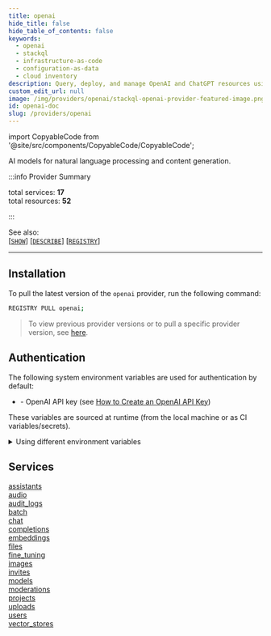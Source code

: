 ```yaml
---
title: openai
hide_title: false
hide_table_of_contents: false
keywords:
  - openai
  - stackql
  - infrastructure-as-code
  - configuration-as-data
  - cloud inventory
description: Query, deploy, and manage OpenAI and ChatGPT resources using SQL.
custom_edit_url: null
image: /img/providers/openai/stackql-openai-provider-featured-image.png
id: openai-doc
slug: /providers/openai
---
```


import CopyableCode from '@site/src/components/CopyableCode/CopyableCode';

AI models for natural language processing and content generation.


:::info Provider Summary

<div class="row">
<div class="providerDocColumn">
<span>total services:&nbsp;<b>17</b></span><br />
<span>total resources:&nbsp;<b>52</b></span><br />
</div>
</div>

:::

See also:   
[[` SHOW `]](https://stackql.io/docs/language-spec/show) [[` DESCRIBE `]](https://stackql.io/docs/language-spec/describe)  [[` REGISTRY `]](https://stackql.io/docs/language-spec/registry)
* * * 

## Installation

To pull the latest version of the `openai` provider, run the following command:  

```bash
REGISTRY PULL openai;
```
> To view previous provider versions or to pull a specific provider version, see [here](https://stackql.io/docs/language-spec/registry).  

## Authentication

The following system environment variables are used for authentication by default:  

- <CopyableCode code="OPENAI_API_KEY" /> - OpenAI API key (see <a href="https://platform.openai.com/account/api-keys">How to Create an OpenAI API Key</a>)
        
These variables are sourced at runtime (from the local machine or as CI variables/secrets).  

<details>

<summary>Using different environment variables</summary>

To use different environment variables (instead of the defaults), use the `--auth` flag of the `stackql` program.  For example:  

```bash

AUTH='{ "openai": { "type": "bearer", "credentialsenvvar": "OPENAI_API_KEY" }}'
stackql shell --auth="${AUTH}"
        
```
or using PowerShell:  

```powershell

$Auth = "{ 'openai': { 'type': 'bearer', 'credentialsenvvar': 'OPENAI_API_KEY' }}"
stackql.exe shell --auth=$Auth
        
```
</details>


## Services
<div class="row">
<div class="providerDocColumn">
<a href="/providers/openai/assistants/">assistants</a><br />
<a href="/providers/openai/audio/">audio</a><br />
<a href="/providers/openai/audit_logs/">audit_logs</a><br />
<a href="/providers/openai/batch/">batch</a><br />
<a href="/providers/openai/chat/">chat</a><br />
<a href="/providers/openai/completions/">completions</a><br />
<a href="/providers/openai/embeddings/">embeddings</a><br />
<a href="/providers/openai/files/">files</a><br />
<a href="/providers/openai/fine_tuning/">fine_tuning</a><br />
</div>
<div class="providerDocColumn">
<a href="/providers/openai/images/">images</a><br />
<a href="/providers/openai/invites/">invites</a><br />
<a href="/providers/openai/models/">models</a><br />
<a href="/providers/openai/moderations/">moderations</a><br />
<a href="/providers/openai/projects/">projects</a><br />
<a href="/providers/openai/uploads/">uploads</a><br />
<a href="/providers/openai/users/">users</a><br />
<a href="/providers/openai/vector_stores/">vector_stores</a><br />
</div>
</div>
